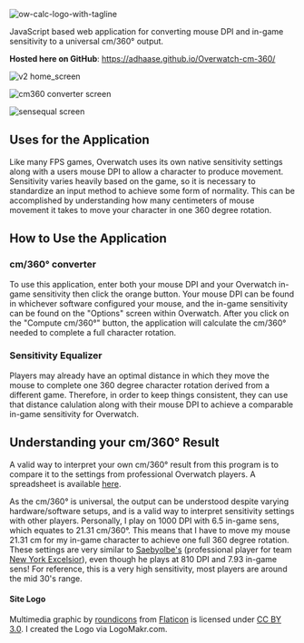 ![ow-calc-logo-with-tagline](https://user-images.githubusercontent.com/9776844/39735833-6eff0d7a-524b-11e8-9dce-ce73e73ca502.png)

JavaScript based web application for converting mouse DPI and in-game sensitivity to a universal cm/360° output.

**Hosted here on GitHub**: https://adhaase.github.io/Overwatch-cm-360/ 

![v2 home_screen](https://user-images.githubusercontent.com/9776844/39693071-c42a1c68-51b0-11e8-8051-0ce25e8b65a3.png)

![cm360 converter screen](https://user-images.githubusercontent.com/9776844/39735942-d3d8df14-524b-11e8-83f9-4480434f3d0f.png)

![sensequal screen](https://user-images.githubusercontent.com/9776844/39736027-44efab7e-524c-11e8-9d29-50dfa2fa6d30.png)


## Uses for the Application
Like many FPS games, Overwatch uses its own native sensitivity settings along with a users mouse DPI to allow a character to produce movement. Sensitivity varies heavily based on the game, so it is necessary to standardize an input method to achieve some form of normality. This can be accomplished by understanding how many centimeters of mouse movement it takes to move your character in one 360 degree rotation. 

## How to Use the Application
### cm/360° converter
To use this application, enter both your mouse DPI and your Overwatch in-game sensitivity then click the orange button. Your mouse DPI can be found in whichever software configured your mouse, and the in-game sensitivity can be found on the "Options" screen within Overwatch. After you click on the "Compute cm/360°" button, the application will calculate the cm/360° needed to complete a full character rotation.

### Sensitivity Equalizer
Players may already have an optimal distance in which they move the mouse to complete one 360 degree character rotation derived from a different game. Therefore, in order to keep things consistent, they can use that distance calulation along with their mouse DPI to achieve a comparable in-game sensitivity for Overwatch.

## Understanding your cm/360° Result 
A valid way to interpret your own cm/360° result from this program is to compare it to the settings from professional Overwatch players.
A spreadsheet is available [here](http://on-winning.com/overwatch-pro-sensitivity-settings-setups-monitor-mouse-keyboard-headset/).

As the cm/360° is universal, the output can be understood despite varying hardware/software setups, and is a valid way to interpret sensitivity settings with other players. Personally, I play on 1000 DPI with 6.5 in-game sens, which equates to 21.31 cm/360°. This means that I have to move my mouse 21.31 cm for my in-game character to achieve one full 360 degree rotation. These settings are very similar to [Saebyolbe's](http://liquipedia.net/overwatch/Saebyeolbe) (professional player for team [New York Excelsior](http://liquipedia.net/overwatch/New_York_Excelsior)), even though he plays at 810 DPI and 7.93 in-game sens! For reference, this is a very high sensitivity, most players are around the mid 30's range.  

#### Site Logo
Multimedia graphic by <a href="http://www.flaticon.com/authors/roundicons">roundicons</a> from <a href="http://www.flaticon.com/">Flaticon</a> is licensed under <a href="http://creativecommons.org/licenses/by/3.0/" title="Creative Commons BY 3.0">CC BY 3.0</a>. I created the Logo via LogoMakr.com.

